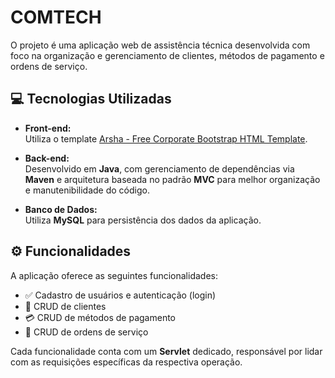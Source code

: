 # COMTECH

O projeto é uma aplicação web de assistência técnica desenvolvida com foco na organização e gerenciamento de clientes, métodos de pagamento e ordens de serviço.

## 💻 Tecnologias Utilizadas

- **Front-end:**  
  Utiliza o template [Arsha - Free Corporate Bootstrap HTML Template](https://bootstrapmade.com/arsha-free-bootstrap-html-template-corporate/).

- **Back-end:**  
  Desenvolvido em **Java**, com gerenciamento de dependências via **Maven** e arquitetura baseada no padrão **MVC** para melhor organização e manutenibilidade do código.

- **Banco de Dados:**  
  Utiliza **MySQL** para persistência dos dados da aplicação.

## ⚙️ Funcionalidades

A aplicação oferece as seguintes funcionalidades:

- ✅ Cadastro de usuários e autenticação (login)
- 👥 CRUD de clientes
- 💳 CRUD de métodos de pagamento
- 🧾 CRUD de ordens de serviço

Cada funcionalidade conta com um **Servlet** dedicado, responsável por lidar com as requisições específicas da respectiva operação.
